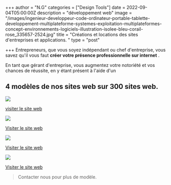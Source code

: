 +++
author = "N.G"
categories = ["Design Tools"]
date = 2022-09-04T05:00:00Z
description = "développement web"
image = "/images/ingenieur-developpeur-code-ordinateur-portable-tablette-developpement-multiplateforme-systemes-exploitation-multiplateformes-concept-environnements-logiciels-illustration-isolee-bleu-corail-rose_335657-2524.jpg"
title = "Créations et locations des sites d'entreprises et applications. "
type = "post"

+++
Entrepreneurs, que vous soyez indépendant ou chef d'entreprise, vous savez qu'il vous faut **créer votre présence professionnelle sur internet** .

En tant que gérant d'entreprise, vous augmentez votre notoriété et vos chances de réussite, en y étant présent à l'aide d'un

## 4 modèles de nos sites web sur 300 sites web.

**![](/images/39f646b6-0e72-439e-8bc2-82486145981e.jpeg)**

[visiter le site web](https://templatemo.com/live/templatemo_578_first_portfolio "https://templatemo.com/live/templatemo_578_first_portfolio")

![](/images/929f842c-e97b-47d6-8e8b-10bc4e6b1540.jpeg)

[Visiter le site web](https://templatemo.com/live/templatemo_573_eduwell "https://templatemo.com/live/templatemo_573_eduwell")

![](/images/c3d0cdf6-f8f1-4add-aae5-5144fa6f3acf.jpeg)

[Visiter le site web](https://www.tooplate.com/live/2097_pop "https://www.tooplate.com/live/2097_pop")

![](/images/70ff7297-d434-4831-867b-d101787a7423.jpeg)

[Visiter le site web](https://templatemo.com/live/templatemo_563_seo_dream "https://templatemo.com/live/templatemo_563_seo_dream")

> Contacter nous pour plus de modèle. 